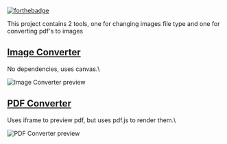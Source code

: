 [![forthebadge](https://forthebadge.com/images/badges/uses-html.svg)](https://forthebadge.com)

This project contains 2 tools, one for changing images file type and one for converting pdf's to images

## [Image Converter](/www/image.html)

No dependencies, uses canvas.\

![Image Converter preview](https://i.imgur.com/byyQwGJ.png)

## [PDF Converter](/www/pdf.html)

Uses iframe to preview pdf, but uses pdf.js to render them.\

![PDF Converter preview](https://i.imgur.com/vctGi79.png)
